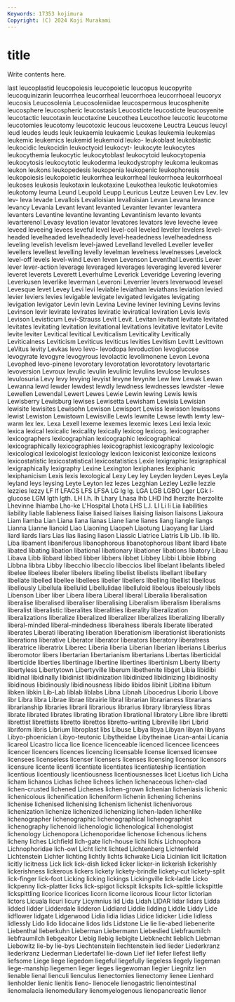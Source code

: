 ```yaml
---
Keywords: 17353 kojimura
Copyright: (C) 2024 Koji Murakami
---
```


# title

Write contents here.



last leucoplastid leucopoiesis leucopoietic
leucopus leucopyrite leucoquinizarin leucorrhea leucorrheal leucorrhoea leucorrhoeal leucoryx leucosis Leucosolenia
Leucosoleniidae leucospermous leucosphenite leucosphere leucospheric leucostasis Leucosticte leucosticte leucosyenite leucotactic
leucotaxin leucotaxine Leucothea Leucothoe leucotic leucotome leucotomies leucotomy leucotoxic leucous
leucoxene Leuctra Leucus leucyl leud leudes leuds leuk leukaemia leukaemic
Leukas leukemia leukemias leukemic leukemics leukemid leukemoid leuko- leukoblast leukoblastic
leukocidic leukocidin leukoctyoid leukocyt- leukocyte leukocytes leukocythemia leukocytic leukocytoblast leukocytoid
leukocytopenia leukocytosis leukocytotic leukoderma leukodystrophy leukoma leukomas leukon leukons leukopedesis
leukopenia leukopenic leukophoresis leukopoiesis leukopoietic leukorrhea leukorrheal leukorrhoea leukorrhoeal leukoses
leukosis leukotaxin leukotaxine Leukothea leukotic leukotomies leukotomy leuma Leund Leupold
Leupp Leuricus Leutze Leuven Lev Lev. lev lev- leva levade
Levallois Levalloisian levalloisian Levan Levana levance levancy Levania Levant levant
levanted Levanter levanter levantera levanters Levantine levantine levanting Levantinism levanto
levants levarterenol Levasy levation levator levatores levators leve leveche levee
leveed leveeing levees leveful level level-coil leveled leveler levelers level-headed
levelheaded levelheadedly level-headedness levelheadedness leveling levelish levelism level-jawed Levelland levelled
Leveller leveller levellers levellest levelling levelly levelman levelness levelnesses Levelock
level-off levels level-wind Leven leven Levenson Leventhal Leventis Lever lever
lever-action leverage leveraged leverages leveraging levered leverer leveret leverets Leverett
Leverhulme Leverick Leveridge Levering levering Leverkusen leverlike leverman Leveroni Leverrier
levers leverwood levesel Levesque levet Levey Levi levi leviable leviathan
leviathans leviation levied levier leviers levies levigable levigate levigated levigates
levigating levigation levigator Levin levin Levina Levine leviner levining Levins
levins Levinson levir levirate levirates leviratic leviratical leviration Levis levis
Levison Levisticum Levi-Strauss Levit Levit. Levitan levitant levitate levitated levitates
levitating levitation levitational levitations levitative levitator Levite levite leviter Levitical
levitical Leviticalism Leviticality Levitically Leviticalness Leviticism Leviticus leviticus levities Levitism
Levitt Levittown LeVitus levity Levkas levo levo- levodopa levoduction levoglucose
levogyrate levogyre levogyrous levolactic levolimonene Levon Levona Levophed levo-pinene levorotary
levorotation levorotatory levotartaric levoversion Levroux levulic levulin levulinic levulins levulose
levuloses levulosuria Levy levy levying levyist levyne levynite Lew lew
Lewak Lewan Lewanna lewd lewder lewdest lewdly lewdness lewdnesses lewdster
-lewe Lewellen Lewendal Lewert Lewes Lewie Lewin lewing Lewis lewis
Lewisberry Lewisburg lewises Lewisetta Lewisham Lewisia Lewisian lewisite lewisites Lewisohn
Lewison Lewisport Lewiss lewisson lewissons lewist Lewiston Lewistown Lewisville Lewls
lewnite Lewse lewth lewty lew-warm lex lex. Lexa Lexell lexeme
lexemes lexemic lexes Lexi lexia lexic lexica lexical lexicalic lexicality
lexically lexicog lexicog. lexicographer lexicographers lexicographian lexicographic lexicographical lexicographically lexicographies
lexicographist lexicography lexicologic lexicological lexicologist lexicology lexicon lexiconist lexiconize lexicons
lexicostatistic lexicostatistical lexicostatistics Lexie lexigraphic lexigraphical lexigraphically lexigraphy Lexine Lexington
lexiphanes lexiphanic lexiphanicism Lexis lexis lexological Lexy Ley ley Leyden
leyden Leyes Leyla leyland leys leysing Leyte Leyton lez lezes
Lezghian Lezley Lezlie lezzie lezzies lezzy LF lf LFACS LFS
LFSA LG lg lg. LGA LGB LGBO Lger LGk l-glucose
LGM lgth lgth. LH l.h. lh Lhary Lhasa lhb LHD
lhd lherzite lherzolite Lhevinne lhiamba Lho-ke L'Hospital Lhota LHS L.I.
LI Li li Lia liabilities liability liable liableness liaise liaised
liaises liaising liaison liaisons Liakoura Liam liamba Lian Liana liana
lianas Liane liane lianes liang liangle liangs Lianna Lianne lianoid
Liao Liaoning Liaopeh Liaotung Liaoyang liar Liard liard liards liars
Lias lias liasing liason Liassic Liatrice Liatris Lib Lib. lib
lib. Liba libament libaniferous libanophorous libanotophorous libant libard libate libated
libating libation libational libationary libationer libations libatory Libau Libava Libb
libbard libbed libber libbers libbet Libbey Libbi Libbie libbing Libbna
libbra Libby libecchio libeccio libeccios libel libelant libelants libeled libelee
libelees libeler libelers libeling libelist libelists libellant libellary libellate libelled
libellee libellees libeller libellers libelling libellist libellous libellously Libellula libellulid
Libellulidae libelluloid libelous libelously libels Libenson Liber liber Libera libera
Liberal liberal Liberalia liberalisation liberalise liberalised liberaliser liberalising Liberalism liberalism
liberalisms liberalist liberalistic liberalites liberalities liberality liberalization liberalizations liberalize liberalized
liberalizer liberalizes liberalizing liberally liberal-minded liberal-mindedness liberalness liberals liberate liberated
liberates Liberati liberating liberation liberationism liberationist liberationists liberations liberative Liberator
liberator liberators liberatory liberatress liberatrice liberatrix Liberec Liberia liberia Liberian
liberian liberians Liberius liberomotor libers libertarian libertarianism libertarians Libertas liberticidal
liberticide liberties libertinage libertine libertines libertinism Liberty liberty libertyless Libertytown
Libertyville liberum libethenite libget Libia libidibi libidinal libidinally libidinist libidinization
libidinized libidinizing libidinosity libidinous libidinously libidinousness libido libidos libinit Libitina
libitum libken libkin Lib-Lab liblab liblabs Libna Libnah Libocedrus Liborio
Libove libr Libra libra Librae librae librairie libral librarian librarianess
librarians librarianship libraries librarii librarious librarius library libraryless libras librate
librated librates librating libration librational libratory Libre libre libretti librettist
librettists libretto librettos libretto-writing Libreville libri Librid libriform libris Librium
libroplast libs Libuse Libya libya Libyan libyan libyans Libyo-phoenician Libyo-teutonic
Libytheidae Libytheinae Lican-antai Licania licareol Licastro licca lice licence licenceable
licenced licencee licencees licencer licencers licences licencing licensable license licensed
licensee licensees licenseless licenser licensers licenses licensing licensor licensors licensure
licente licenti licentiate licentiates licentiateship licentiation licentious licentiously licentiousness licentiousnesses
licet Licetus lich Licha licham lichanos Lichas lichee lichees lichen
lichenaceous lichen-clad lichen-crusted lichened Lichenes lichen-grown lichenian licheniasis lichenic lichenicolous
lichenification licheniform lichenin lichening lichenins lichenise lichenised lichenising lichenism lichenist
lichenivorous lichenization lichenize lichenized lichenizing lichen-laden lichenlike lichenographer lichenographic lichenographical
lichenographist lichenography lichenoid lichenologic lichenological lichenologist lichenology Lichenopora Lichenoporidae lichenose
lichenous lichens licheny liches Lichfield lich-gate lich-house lichi lichis Lichnophora
Lichnophoridae lich-owl Licht licht lichted Lichtenberg Lichtenfeld Lichtenstein Lichter lichting
lichtly lichts lichwake Licia Licinian licit licitation licitly licitness Lick
lick lick-dish licked licker licker-in lickerish lickerishly lickerishness lickerous lickers
lickety lickety-brindle lickety-cut lickety-split lick-finger lick-foot Licking licking lickings Lickingville
lick-ladle Licko lickpenny lick-platter licks lick-spigot lickspit lickspits lick-spittle lickspittle
lickspittling licorice licorices licorn licorne licorous licour lictor lictorian lictors
Licuala licuri licury Licymnius lid Lida Lidah LIDAR lidar lidars
Lidda lidded lidder Lidderdale lidderon Liddiard Liddie lidding Liddle Liddy
Lide lidflower lidgate Lidgerwood Lidia lidia lidias Lidice lidicker Lidie
lidless lidlessly Lido lido lidocaine lidos lids Lidstone Lie lie
lie-abed liebenerite Liebenthal lieberkuhn Lieberman Liebermann Liebeslied Liebfraumilch liebfraumilch liebgeaitor
Liebig liebig liebigite Liebknecht lieblich Liebman Liebowitz lie-by lie-bys Liechtenstein
liechtenstein lied lieder Liederkranz liederkranz Liederman Liedertafel lie-down Lief lief
liefer liefest liefly liefsome Liege liege liegedom liegeful liegefully liegeless
liegely liegeman liege-manship liegemen lieger lieges liegewoman liegier Liegnitz lien
lienable lienal lienculi lienculus lienectomies lienectomy lienee Lienhard lienholder lienic
lienitis lieno- lienocele lienogastric lienointestinal lienomalacia lienomedullary lienomyelogenous lienopancreatic lienor
